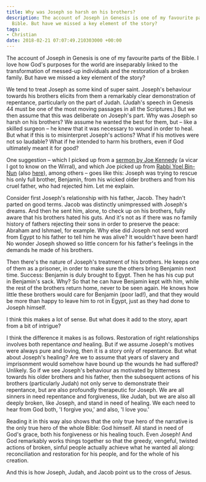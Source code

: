 ```yaml
---
title: Why was Joseph so harsh on his brothers?
description: The account of Joseph in Genesis is one of my favourite parts of the
  Bible. But have we missed a key element of the story?
tags:
- Christian
date: 2018-02-21 07:07:49.210303000 +00:00
---
```

The account of Joseph in Genesis is one of my favourite parts of the Bible. I love how God's purposes for the world are inseparably linked to the transformation of messed-up individuals and the restoration of a broken family. But have we missed a key element of the story?

We tend to treat Joseph as some kind of super saint. Joseph's behaviour towards his brothers elicits from them a remarkably clear demonstration of repentance, particularly on the part of Judah. (Judah's speech in Genesis 44 must be one of the most moving passages in all the Scriptures.) But we then assume that this was deliberate on Joseph's part. Why was Joseph so harsh on his brothers? We assume he wanted the best for them, but &ndash; like a skilled surgeon &ndash; he knew that it was necessary to wound in order to heal. But what if this is to misinterpret Joseph's actions? What if his motives were not so laudable? What if he intended to harm his brothers, even if God ultimately meant it for good?

One suggestion &ndash; which I picked up from a [sermon by Joe Kennedy](http://www.oxtonstsaviour.co.uk/wp-content/uploads/2016/07/Joes-sermon-on-Joseph.pdf) (a vicar I got to know on the Wirral), and which Joe picked up from [Rabbi Yoel Bin-Nun](http://www.etzion.org.il/en/intractable-question-why-did-yosef-not-send-word-his-father) (also [here](http://www.etzion.org.il/en/why-didnt-joseph-contact-his-father)), among others &ndash; goes like this: Joseph was trying to rescue his only full brother, Benjamin, from his wicked older brothers and from his cruel father, who had rejected him. Let me explain.

Consider first Joseph's relationship with his father, Jacob. They hadn't parted on good terms. Jacob was distinctly unimpressed with Joseph's dreams. And then he sent him, alone, to check up on his brothers, fully aware that his brothers hated his guts. And it's not as if there was no family history of fathers rejecting their sons in order to preserve the peace: Abraham and Ishmael, for example. Why else did Joseph not send word from Egypt to his father to tell him he was alive? It wouldn't have been hard! No wonder Joseph showed so little concern for his father's feelings in the demands he made of his brothers.

Then there's the nature of Joseph's treatment of his brothers. He keeps one of them as a prisoner, in order to make sure the others bring Benjamin next time. Success: Benjamin is duly brought to Egypt. Then he has his cup put in Benjamin's sack. Why? So that he can have Benjamin kept with him, while the rest of the brothers return home, never to be seen again. He knows how little these brothers would care for Benjamin (poor lad!), and that they would be more than happy to leave him to rot in Egypt, just as they had done to Joseph himself.

I think this makes a lot of sense. But what does it add to the story, apart from a bit of intrigue?

I think the difference it makes is as follows. Restoration of right relationships involves both repentance _and_ healing. But if we assume Joseph's motives were always pure and loving, then it is a story only of repentance. But what about Joseph's healing? Are we to assume that years of slavery and imprisonment would somehow have bound up the wounds he had suffered? Unlikely. So if we see Joseph's behaviour as motivated by bitterness towards his older brothers and his father, then the subsequent actions of his brothers (particularly Judah) not only serve to demonstrate their repentance, but are also profoundly therapeutic for Joseph. We are all sinners in need repentance and forgiveness, like Judah, but we are also all deeply broken, like Joseph, and stand in need of healing. We each need to hear from God both, 'I forgive you,' and also, 'I love you.'

Reading it in this way also shows that the only true hero of the narrative is the only true hero of the whole Bible: God himself. All stand in need of God's grace, both his forgiveness or his healing touch. Even Joseph! And God remarkably works things together so that the greedy, vengeful, twisted actions of broken, sinful people actually achieve what he wanted all along: reconciliation and restoration for his people, and for the whole of his creation.

And this is how Joseph, Judah, and Jacob point us to the cross of Jesus.
